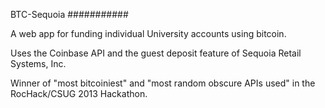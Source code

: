 BTC-Sequoia
###########

A web app for funding individual University accounts using bitcoin.

Uses the Coinbase API and the guest deposit feature of Sequoia Retail Systems,
Inc.

Winner of "most bitcoiniest" and "most random obscure APIs used" in the
RocHack/CSUG 2013 Hackathon.
